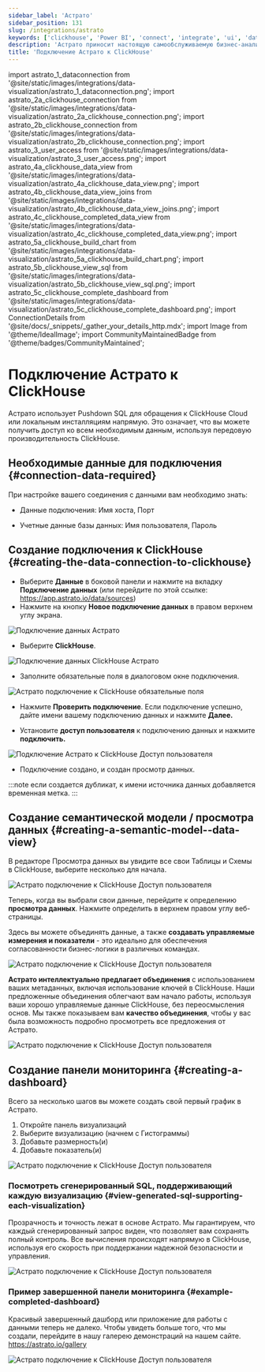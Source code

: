 ```yaml
---
sidebar_label: 'Астрато'
sidebar_position: 131
slug: /integrations/astrato
keywords: ['clickhouse', 'Power BI', 'connect', 'integrate', 'ui', 'data apps', 'data viz', 'embedded analytics', 'Астрато']
description: 'Астрато приносит настоящую самообслуживаемую бизнес-аналитику в предприятия и бизнесы, позволяя каждому пользователю строить свои собственные панели, отчеты и приложения для работы с данными, что позволяет отвечать на вопросы о данных без помощи ИТ. Астрато ускоряет внедрение, ускоряет принятие решений и объединяет аналитику, встроенную аналитику, ввод данных и приложения для работы с данными на одной платформе. Астрато объединяет действия и аналитику, вводит живую запись, взаимодействует с моделями машинного обучения, ускоряет вашу аналитику с помощью ИИ — выходите за пределы создания панелей, благодаря поддержке pushdown SQL в Астрато.'
title: 'Подключение Астрато к ClickHouse'
---
```


import astrato_1_dataconnection from '@site/static/images/integrations/data-visualization/astrato_1_dataconnection.png';
import astrato_2a_clickhouse_connection from '@site/static/images/integrations/data-visualization/astrato_2a_clickhouse_connection.png';
import astrato_2b_clickhouse_connection from '@site/static/images/integrations/data-visualization/astrato_2b_clickhouse_connection.png';
import astrato_3_user_access from '@site/static/images/integrations/data-visualization/astrato_3_user_access.png';
import astrato_4a_clickhouse_data_view from '@site/static/images/integrations/data-visualization/astrato_4a_clickhouse_data_view.png';
import astrato_4b_clickhouse_data_view_joins from '@site/static/images/integrations/data-visualization/astrato_4b_clickhouse_data_view_joins.png';
import astrato_4c_clickhouse_completed_data_view from '@site/static/images/integrations/data-visualization/astrato_4c_clickhouse_completed_data_view.png';
import astrato_5a_clickhouse_build_chart from '@site/static/images/integrations/data-visualization/astrato_5a_clickhouse_build_chart.png';
import astrato_5b_clickhouse_view_sql from '@site/static/images/integrations/data-visualization/astrato_5b_clickhouse_view_sql.png';
import astrato_5c_clickhouse_complete_dashboard from '@site/static/images/integrations/data-visualization/astrato_5c_clickhouse_complete_dashboard.png';
import ConnectionDetails from '@site/docs/_snippets/_gather_your_details_http.mdx';
import Image from '@theme/IdealImage';
import CommunityMaintainedBadge from '@theme/badges/CommunityMaintained';


# Подключение Астрато к ClickHouse

<CommunityMaintainedBadge/>

Астрато использует Pushdown SQL для обращения к ClickHouse Cloud или локальным инсталляциям напрямую. Это означает, что вы можете получить доступ ко всем необходимым данным, используя передовую производительность ClickHouse.

## Необходимые данные для подключения {#connection-data-required}

При настройке вашего соединения с данными вам необходимо знать:

- Данные подключения: Имя хоста, Порт

- Учетные данные базы данных: Имя пользователя, Пароль

<ConnectionDetails />

## Создание подключения к ClickHouse {#creating-the-data-connection-to-clickhouse}

- Выберите **Данные** в боковой панели и нажмите на вкладку **Подключение данных** 
(или перейдите по этой ссылке: https://app.astrato.io/data/sources)
​
- Нажмите на кнопку **Новое подключение данных** в правом верхнем углу экрана.

<Image size="sm" img={astrato_1_dataconnection} alt="Подключение данных Астрато" border />

- Выберите **ClickHouse**.

<Image size="sm" img={astrato_2a_clickhouse_connection} alt="Подключение данных ClickHouse Астрато" border />

- Заполните обязательные поля в диалоговом окне подключения.

<Image size="sm" img={astrato_2b_clickhouse_connection} alt="Астрато подключение к ClickHouse обязательные поля" border />

- Нажмите **Проверить подключение**. Если подключение успешно, дайте имени вашему подключению данных и нажмите **Далее.**

- Установите **доступ пользователя** к подключению данных и нажмите **подключить.**

<Image size="md" img={astrato_3_user_access} alt="Подключение Астрато к ClickHouse Доступ пользователя" border />

- Подключение создано, и создан просмотр данных.

:::note
если создается дубликат, к имени источника данных добавляется временная метка.
:::

## Создание семантической модели / просмотра данных {#creating-a-semantic-model--data-view}

В редакторе Просмотра данных вы увидите все свои Таблицы и Схемы в ClickHouse, выберите несколько для начала.

<Image size="lg" img={astrato_4a_clickhouse_data_view} alt="Астрато подключение к ClickHouse Доступ пользователя" border />

Теперь, когда вы выбрали свои данные, перейдите к определению **просмотра данных**. Нажмите определить в верхнем правом углу веб-страницы.

Здесь вы можете объединять данные, а также **создавать управляемые измерения и показатели** - это идеально для обеспечения согласованности бизнес-логики в различных командах.

<Image size="lg" img={astrato_4b_clickhouse_data_view_joins} alt="Астрато подключение к ClickHouse Доступ пользователя" border />

**Астрато интеллектуально предлагает объединения** с использованием ваших метаданных, включая использование ключей в ClickHouse. Наши предложенные объединения облегчают вам начало работы, используя ваши хорошо управляемые данные ClickHouse, без переосмысления основ. Мы также показываем вам **качество объединения**, чтобы у вас была возможность подробно просмотреть все предложения от Астрато.

<Image size="lg" img={astrato_4c_clickhouse_completed_data_view} alt="Астрато подключение к ClickHouse Доступ пользователя" border />

## Создание панели мониторинга {#creating-a-dashboard}

Всего за несколько шагов вы можете создать свой первый график в Астрато.
1. Откройте панель визуализаций
2. Выберите визуализацию (начнем с Гистограммы)
3. Добавьте размерность(и)
4. Добавьте показатель(и)

<Image size="lg" img={astrato_5a_clickhouse_build_chart} alt="Астрато подключение к ClickHouse Доступ пользователя" border />

### Посмотреть сгенерированный SQL, поддерживающий каждую визуализацию {#view-generated-sql-supporting-each-visualization}

Прозрачность и точность лежат в основе Астрато. Мы гарантируем, что каждый сгенерированный запрос виден, что позволяет вам сохранять полный контроль. Все вычисления происходят напрямую в ClickHouse, используя его скорость при поддержании надежной безопасности и управления.

<Image size="lg" img={astrato_5b_clickhouse_view_sql} alt="Астрато подключение к ClickHouse Доступ пользователя" border />

### Пример завершенной панели мониторинга {#example-completed-dashboard}

Красивый завершенный дашборд или приложение для работы с данными теперь не далеко. Чтобы увидеть больше того, что мы создали, перейдите в нашу галерею демонстраций на нашем сайте. https://astrato.io/gallery

<Image size="lg" img={astrato_5c_clickhouse_complete_dashboard} alt="Астрато подключение к ClickHouse Доступ пользователя" border />
